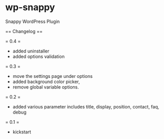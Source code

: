 wp-snappy
=========

Snappy WordPress Plugin

== Changelog ==

= 0.4 =
* added uninstaller
* added options validation

= 0.3 = 
* move the settings page under options
* added background color picker,
* remove global variable options.

= 0.2 =
* added various parameter includes title, display, position, contact, faq, debug

= 0.1 =
* kickstart
